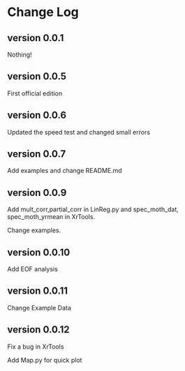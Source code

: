 # Change Log

## version 0.0.1

Nothing!

## version 0.0.5

First official edition

## version 0.0.6

Updated the speed test and changed small errors

## version 0.0.7

Add examples and change README.md

## version 0.0.9

Add mult_corr,partial_corr in LinReg.py and spec_moth_dat, spec_moth_yrmean in XrTools.

Change examples.

## version 0.0.10

Add EOF analysis

## version 0.0.11

Change Example Data

## version 0.0.12 

Fix a bug in XrTools 

Add Map.py for quick plot





